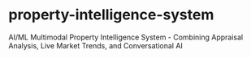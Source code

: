 # property-intelligence-system
AI/ML Multimodal Property Intelligence System - Combining Appraisal Analysis, Live Market Trends, and Conversational AI

